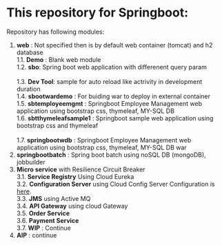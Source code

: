 # This repository for Springboot:
Repository has following modules:
1. **web** : Not specified then is by default web container (tomcat) and h2 database <BR>
1.1. **Demo** : Blank web module  <BR>
1.2. **sbo**: Spring boot web application with differenent query param <BR>  
1.3. **Dev Tool**: sample for auto reload like actrivity in development duration <BR>
1.4. **sbootwardemo** : For buiding war to deploy in external container <BR>
1.5. **sbtemployeemgmt** : Springboot Employee Management web application using bootstrap css, thymeleaf, MY-SQL DB <BR> 
1.6. **sbtthymeleafsample1** : Springboot sample web application using bootstrap css and thymeleaf <BR>    
1.7. **springbootwdb** :  Springboot Employee Management web application using bootstrap css, thymeleaf, MY-SQL DB war  <BR>
2. **springbootbatch** :  Spring boot batch using noSQL DB (mongoDB), jobbuilder <BR> 
3. **Micro service** with Resilience Circuit Breaker <BR>
3.1. **Service Registry** Using Cloud Eureka <BR>
3.2. **Configuration Server** using Cloud Config Server Configuration is [here](https://github.com/ashokjha/cloudconfigsrv).<BR> 
3.3. **JMS** using Active MQ  <BR>
3.4. **API Gateway** using cloud Gateway <BR>
3.5. **Order Service**  <BR>
3.6. **Payment Service** <BR>
3.7. **WIP** : Continue <BR>
4. **AIP** : continue<BR>
